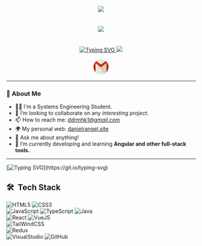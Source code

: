 
<p align="center">
  <img src="https://komarev.com/ghpvc/?username=Dan1el71">
  <br><br><br>
  <img src=https://media.giphy.com/media/du3J3cXyzhj75IOgvA/giphy.gif width="200"/>
  <br><br><br>
  
  <a href="">
    <img width="400" src="https://readme-typing-svg.demolab.com?font=Righteous+color&size=50&pause=1000&color=E1E1E1&center=true&width=460&height=100&lines=Hello+%F0%9F%91%8B+my" alt="Typing SVG">
    <img width="400" src="https://readme-typing-svg.demolab.com?font=Righteous+color&size=50&pause=1000&color=E1E1E1&center=true&width=500&height=100&lines=name+is+Daniel."> 
  </a>
  <br><br>
  
  <a href="mailto:ddrmhk1@gmail.com">
    <img height="40px" src="Images/Static/gmail.png" title="Mail">
  </a>
  
</p>

---
###  👦 About Me

- 👨‍💻 I'm a Systems Engineering Student.
- 🔭 I’m looking to collaborate on any <em>interesting project.</em>
- 📫 How to reach me: *ddrmhk1@gmail.com*
- 🌍 My personal web: <a href="https://danielrangel.site">danielrangel.site<a/>
- 💬 Ask me about anything!
- 🌱 I’m currently developing and learning **Angular and other full-stack tools.**
  
---

[![Typing SVG](https://readme-typing-svg.demolab.com?font=Fira+Code&size=25&pause=1000&color=8539ED&center=true&vCenter=true&width=800&height=80&lines=I+am+free+and+ready+to+start+whenever+you+need+me.)](https://git.io/typing-svg)



## 🛠 &nbsp;Tech Stack

![HTML5](https://img.shields.io/badge/-HTML5-05122A?style=flat&logo=HTML5)&nbsp;![CSS3](https://img.shields.io/badge/-CSS3-05122A?style=flat&logo=CSS3&logoColor=1572B6)<br>
![JavaScript](https://badges.aleen42.com/src/javascript.svg)&nbsp;![TypeScript](https://badges.aleen42.com/src/typescript.svg)&nbsp;![Java](https://badges.aleen42.com/src/java.svg)<br>
![React](https://badges.aleen42.com/src/react.svg)&nbsp;![VueJS](https://badges.aleen42.com/src/vue.svg)&nbsp;<br>
![TailWindCSS](https://badges.aleen42.com/src/tailwindcss.svg)<br>
![Redux](https://badges.aleen42.com/src/redux.svg)<br>
![VisualStudio](https://badges.aleen42.com/src/visual_studio_code.svg)&nbsp;![GitHub](https://badges.aleen42.com/src/github.svg)<br>

